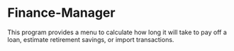 # Finance-Manager
This program provides a menu to calculate how long it will take to pay off a loan, estimate retirement savings, or import transactions.
